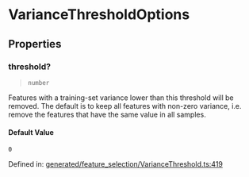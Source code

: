 # VarianceThresholdOptions

## Properties

### threshold?

> `number`

Features with a training-set variance lower than this threshold will be removed. The default is to keep all features with non-zero variance, i.e. remove the features that have the same value in all samples.

#### Default Value

`0`

Defined in:  [generated/feature\_selection/VarianceThreshold.ts:419](https://github.com/transitive-bullshit/scikit-learn-ts/blob/b59c1ff/packages/sklearn/src/generated/feature_selection/VarianceThreshold.ts#L419)
